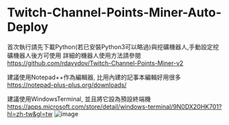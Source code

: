 # Twitch-Channel-Points-Miner-Auto-Deploy
首次執行請先下載Python(若已安裝Python3可以略過)與挖礦機器人,手動設定挖礦機器人後方可使用
詳細的機器人使用方法請參閱 https://github.com/rdavydov/Twitch-Channel-Points-Miner-v2


建議使用Notepad++作為編輯器, 比用內建的記事本編輯好用很多
https://notepad-plus-plus.org/downloads/


建議使用WindowsTerminal, 並且將它設為預設終端機
https://apps.microsoft.com/store/detail/windows-terminal/9N0DX20HK701?hl=zh-tw&gl=tw
![image](https://github.com/Neo1102/Twitch-Channel-Points-Miner-Auto-Deploy/assets/22034115/4829b2d5-de3f-4b78-a667-ac9b4c342541)
